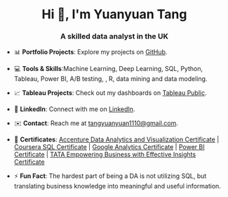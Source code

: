 <h1 align="center">Hi 👋, I'm Yuanyuan Tang</h1>
<h3 align="center">A skilled data analyst in the UK</h3>

- 📊 **Portfolio Projects**: Explore my projects on [GitHub](https://github.com/Yuan-DataScience?tab=repositories).

- 💻 **Tools & Skills**:Machine Learning, Deep Learning, SQL, Python, Tableau, Power BI, A/B testing, , R, data mining and data modeling.

- 📈 **Tableau Projects**: Check out my dashboards on [Tableau Public](https://public.tableau.com/app/profile/yuanyuan.tang7647/vizzes).

- 🔗 **LinkedIn**: Connect with me on [LinkedIn](https://www.linkedin.com/in/yuanyuan-tang-54573b253/).

- ✉️ **Contact**: Reach me at tangyuanyuan1110@gmail.com.

- 🏅 **Certificates**: [Accenture Data Analytics and Visualization Certificate](https://github.com/Yuan-DataScience/Yuan-DataScience/blob/main/Accenture%20North%20America%20Data%20Analytics%20and%20Visualization%20Completion%20Certificate.pdf) | [Coursera SQL Certificate](https://github.com/Yuan-DataScience/Yuan-Profile/blob/main/Coursera%20SQL.pdf) | [Google Analytics Certificate](https://github.com/Yuan-DataScience/Yuan-Profile/blob/main/Google%20Analytics_Certificate.pdf) | [Power BI Certificate](https://github.com/Yuan-DataScience/Yuan-DataScience/blob/main/Power%20BI.pdf) | [TATA Empowering Business with Effective Insights Certificate](https://github.com/Yuan-DataScience/Yuan-DataScience/blob/main/TATA%20Empowering%20Business%20with%20Effective%20Insights.pdf)

- ⚡ **Fun Fact**: The hardest part of being a DA is not utilizing SQL, but translating business knowledge into meaningful and useful information.
